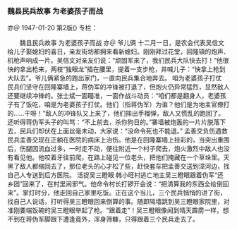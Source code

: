 ### 魏县民兵故事  为老婆孩子而战
亦＠
1947-01-20
第2版()
专栏：

　　魏县民兵故事
    为老婆孩子而战
    亦＠
    爷儿俩
    十二月一日，是农会代表吴信文给儿子娶媳妇的喜日，亲友街坊都拥来看新媳妇。刚刚拜过花堂，回隆镇的炮声、机枪声响成一片。吴信文对亲友们说：“顽固军来了，我们民兵大队快去打！”他很快的拿出枪来，两枝“独眼龙”插在腰里，提着一支步枪，并喊儿子：“快拿上枪到大队去”。爷儿俩紧急的跑出家门，一直向民兵集合地奔去。
    咱为老婆孩子打仗
    民兵们坚守在回隆寨墙上，蒋伪军的冲锋被打退了，但炮火仍异常猛烈，显然敌人还要继续冲锋的。张士斌一面瞄准，一面作战斗动员：“咱们都是翻身人，老婆孩子有了饭吃，咱是为老婆孩子打仗。他们（指蒋伪军）为谁？他们是为地主官僚打的……干呀！”敌人的冲锋队又上来了，他们摔出手榴弹，敌人又慌乱的跑回了。还听得蒋伪军头子的叫骂：“不上前去，杀你狗日的。”寨墙被炮轰的一片片脱落下去，民兵们却伏在上面丝毫未动，大家说：“没命令死也不能退。”
    孟善交负伤遇救
    民兵孟善交现在正躺在医院的病床上治伤。他是在回隆寨墙上挂彩的，当突出重围后，伤腿因流血过多，一时走不动，便往附近一个村子爬去，炮火激烈中敌人也没有看见他。他咬着牙往前爬，在路上碰见一位老头，把他们掩藏在一个草垛里。天黑了敌人都缩回去了，那位老头的心才松了些，赶快套车把孟善交送到漳河边，找自己人专送到后方医院。
    活捉吴三瞪眼
    韩小旺村逃亡地主吴三瞪眼跟着伪军“还乡团”回来了，在村里闹邪气。他命令村长打锣开会说：“把清算我的东西全给倒回来”。掌灯时分，他走回自己家里吃饭。正在这个当儿，三个民兵悄悄的进了街，找自己人说话，打听得吴三瞪眼回来倒算的事。随即隔墙跳到吴三瞪眼家院里，对准刚要端饭碗的吴三瞪眼举起了枪。“跟着走”！吴三瞪眼像闻到晴天霹雳一样，想不到在蒋伪军脚跟下遭逢竟外，浑身筛糠，只得跟着三个民兵走去了。
